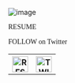 ![image](https://github.com/ishahriar94/ishahriar94/blob/master/Welcome%20to%20my%20github.gif)
<table>
    <tr>
      <th> <a href="https://drive.google.com/file/d/1tqQ1BkWOjzvJY26pAq7QABbnBga5_ylA/view?usp=sharing" target="_blank" > <img alt="RESUME" title="RESUME" height="32" width="32" src="https://img.icons8.com/nolan/64/submit-resume.png"></a></th>
<p style="font-family:consolas;">RESUME</p>
        <th> <a href="https://twitter.com/ishahriar94" target="_blank" > <img alt="TWITTER" title="TWITTER" height="32" width="32" src="https://img.icons8.com/cute-clipart/64/000000/twitter.png"></a></th>
<p style="font-family:consolas;">FOLLOW on Twitter </p>
</table>

